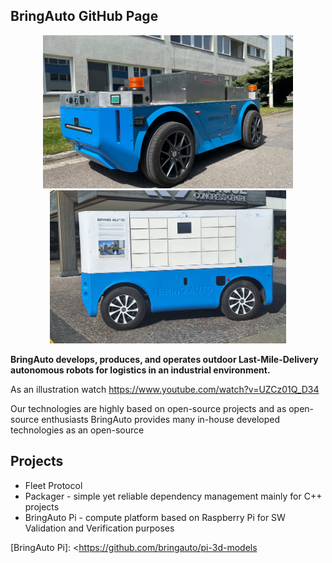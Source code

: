 ## BringAuto GitHub Page

<p align="center">
  <img width="400" src="./img/car_resized.png">
  <img width="378" src="./img/car_lmd_resized.png">
</p>

**BringAuto develops, produces, and operates outdoor Last-Mile-Delivery autonomous robots for logistics in an industrial environment.**

As an illustration watch https://www.youtube.com/watch?v=UZCz01Q_D34

Our technologies are highly based on open-source projects and as open-source enthusiasts BringAuto provides
many in-house developed technologies as an open-source

## Projects

- Fleet Protocol
- Packager - simple yet reliable dependency management mainly for C++ projects
- BringAuto Pi - compute platform based on Raspberry Pi for SW Validation and Verification purposes


[Fleet Protocol]: https://github.com/bringauto/fleet-protocol
[Packager]: https://github.com/bringauto/packager
[BringAuto Pi]: <https://github.com/bringauto/pi-3d-models